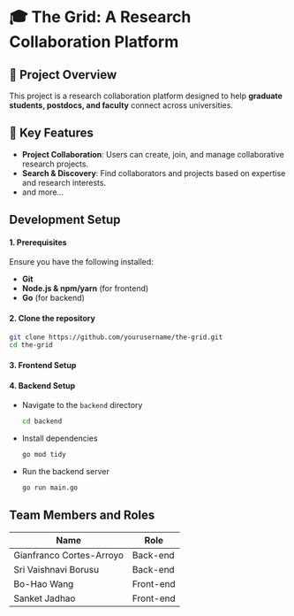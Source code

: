 # 🎓 The Grid: A Research Collaboration Platform

## 🚀 Project Overview
This project is a research collaboration platform designed to help **graduate students, postdocs, and faculty** connect across universities.

## 📌 Key Features
- **Project Collaboration**: Users can create, join, and manage collaborative research projects.
- **Search & Discovery**: Find collaborators and projects based on expertise and research interests.
- and more...

## Development Setup
#### 1. Prerequisites
Ensure you have the following installed:
- **Git**
- **Node.js & npm/yarn** (for frontend)
- **Go** (for backend)

#### 2. Clone the repository
```bash
git clone https://github.com/yourusername/the-grid.git
cd the-grid
```

#### 3. Frontend Setup

#### 4. Backend Setup
- Navigate to the `backend` directory
   ```bash
   cd backend
   ```
- Install dependencies
   ```bash
   go mod tidy
   ```
- Run the backend server
   ```bash
   go run main.go
   ```   


## Team Members and Roles

| Name                     | Role      |
| ------------------------ | --------- |
| Gianfranco Cortes-Arroyo | Back-end  |
| Sri Vaishnavi Borusu     | Back-end  |
| Bo-Hao Wang              | Front-end |
| Sanket Jadhao            | Front-end |
